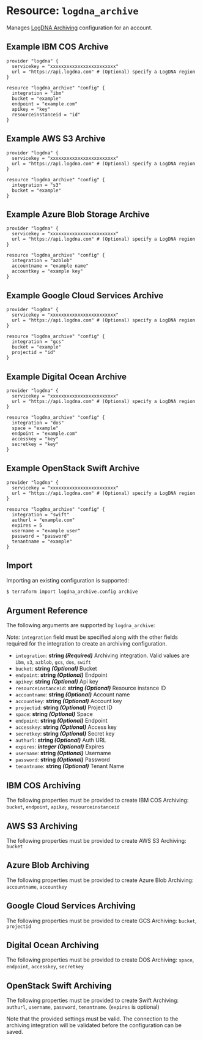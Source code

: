 # Resource: `logdna_archive`

Manages [LogDNA Archiving](https://docs.logdna.com/docs/archiving) configuration for an account.

## Example IBM COS Archive

```hcl
provider "logdna" {
  servicekey = "xxxxxxxxxxxxxxxxxxxxxxxx"
  url = "https://api.logdna.com" # (Optional) specify a LogDNA region
}

resource "logdna_archive" "config" {
  integration = "ibm"
  bucket = "example"
  endpoint = "example.com"
  apikey = "key"
  resourceinstanceid = "id"
}

```

## Example AWS S3 Archive

```hcl
provider "logdna" {
  servicekey = "xxxxxxxxxxxxxxxxxxxxxxxx"
  url = "https://api.logdna.com" # (Optional) specify a LogDNA region
}

resource "logdna_archive" "config" {
  integration = "s3"
  bucket = "example"
}

```

## Example Azure Blob Storage Archive

```hcl
provider "logdna" {
  servicekey = "xxxxxxxxxxxxxxxxxxxxxxxx"
  url = "https://api.logdna.com" # (Optional) specify a LogDNA region
}

resource "logdna_archive" "config" {
  integration = "azblob"
  accountname = "example name"
  accountkey = "example key"
}

```

## Example Google Cloud Services Archive

```hcl
provider "logdna" {
  servicekey = "xxxxxxxxxxxxxxxxxxxxxxxx"
  url = "https://api.logdna.com" # (Optional) specify a LogDNA region
}

resource "logdna_archive" "config" {
  integration = "gcs"
  bucket = "example"
  projectid = "id"
}

```

## Example Digital Ocean Archive

```hcl
provider "logdna" {
  servicekey = "xxxxxxxxxxxxxxxxxxxxxxxx"
  url = "https://api.logdna.com" # (Optional) specify a LogDNA region
}

resource "logdna_archive" "config" {
  integration = "dos"
  space = "example"
  endpoint = "example.com"
  accesskey = "key"
  secretkey = "key"
}

```

## Example OpenStack Swift Archive

```hcl
provider "logdna" {
  servicekey = "xxxxxxxxxxxxxxxxxxxxxxxx"
  url = "https://api.logdna.com" # (Optional) specify a LogDNA region
}

resource "logdna_archive" "config" {
  integration = "swift"
  authurl = "example.com"
  expires = 5
  username = "example user"
  password = "password"
  tenantname = "example"
}

```

## Import

Importing an existing configuration is supported:

```sh
$ terraform import logdna_archive.config archive
```

## Argument Reference

The following arguments are supported by `logdna_archive`:

_Note:_ `integration` field must be specified along with the other fields required for the integration to create an archiving configuration.

- `integration`: **string _(Required)_** Archiving integration. Valid values are `ibm`, `s3`, `azblob`, `gcs`, `dos`, `swift`
- `bucket`: **string _(Optional)_** Bucket
- `endpoint`: **string _(Optional)_** Endpoint
- `apikey`: **string _(Optional)_** Api key
- `resourceinstanceid`: **string _(Optional)_** Resource instance ID
- `accountname`: **string _(Optional)_** Account name
- `accountkey`: **string _(Optional)_** Account key
- `projectid`: **string _(Optional)_** Project ID
- `space`: **string _(Optional)_** Space
- `endpoint`: **string _(Optional)_** Endpoint
- `accesskey`: **string _(Optional)_** Access key
- `secretkey`: **string _(Optional)_** Secret key
- `authurl`: **string _(Optional)_** Auth URL
- `expires`: **_integer (Optional)_** Expires
- `username`: **string _(Optional)_** Username
- `password`: **string _(Optional)_** Password
- `tenantname`: **string _(Optional)_** Tenant Name

## IBM COS Archiving

The following properties must be provided to create IBM COS Archiving: `bucket`, `endpoint`, `apikey`, `resourceinstanceid`

## AWS S3 Archiving

The following properties must be provided to create AWS S3 Archiving: `bucket`

## Azure Blob Archiving

The following properties must be provided to create Azure Blob Archiving: `accountname`, `accountkey`

## Google Cloud Services Archiving

The following properties must be provided to create GCS Archiving: `bucket`, `projectid`

## Digital Ocean Archiving

The following properties must be provided to create DOS Archiving: `space`, `endpoint`, `accesskey`, `secretkey`

## OpenStack Swift Archiving

The following properties must be provided to create Swift Archiving: `authurl`, `username`, `password`, `tenantname`. (`expires` is optional)


Note that the provided settings must be valid. The connection to
the archiving integration will be validated before the configuration
can be saved.
